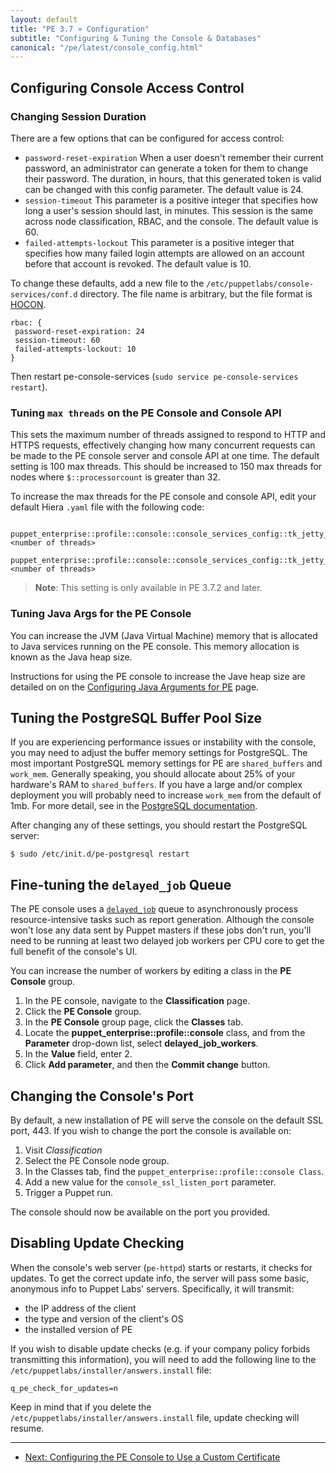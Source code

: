 ```yaml
---
layout: default
title: "PE 3.7 » Configuration"
subtitle: "Configuring & Tuning the Console & Databases"
canonical: "/pe/latest/console_config.html"
---
```


## Configuring Console Access Control

### Changing Session Duration

There are a few options that can be configured for access control:

- `password-reset-expiration`  When a user doesn't remember their current password, an administrator can generate a token for them to change their password. The duration, in hours, that this generated token is valid can be changed with this config parameter. The default value is 24.
- `session-timeout`  This parameter is a positive integer that specifies how long a user's session should last, in minutes. This session is the same across node classification, RBAC, and the console. The default value is 60.
- `failed-attempts-lockout`  This parameter is a positive integer that specifies how many failed login attempts are allowed on an account before that account is revoked. The default value is 10.

To change these defaults, add a new file to the `/etc/puppetlabs/console-services/conf.d` directory. The file name is arbitrary, but the file format is [HOCON](https://github.com/typesafehub/config#using-hocon-the-json-superset).

    rbac: {
     password-reset-expiration: 24
     session-timeout: 60
     failed-attempts-lockout: 10
    }

Then restart pe-console-services (`sudo service pe-console-services restart`).

### Tuning `max threads` on the PE Console and Console API

This sets the maximum number of threads assigned to respond to HTTP and HTTPS requests, effectively changing how many concurrent requests can be made to the PE console server and console API at one time. The default setting is 100 max threads. This should be increased to 150 max threads for nodes where `$::processorcount` is greater than 32.

To increase the max threads for the PE console and console API, edit your default Hiera `.yaml` file with the following code:

     puppet_enterprise::profile::console::console_services_config::tk_jetty_max_threads_api: <number of threads>
     puppet_enterprise::profile::console::console_services_config::tk_jetty_max_threads_console: <number of threads>

> **Note**: This setting is only available in PE 3.7.2 and later.

### Tuning Java Args for the PE Console
 
You can increase the JVM (Java Virtual Machine) memory that is allocated to Java services running on the PE console. This memory allocation is known as the Java heap size.

Instructions for using the PE console to increase the Jave heap size are detailed on on the [Configuring Java Arguments for PE](/config_java_args.html#pe-console-service) page. 

## Tuning the PostgreSQL Buffer Pool Size

If you are experiencing performance issues or instability with the console, you may need to adjust the buffer memory settings for PostgreSQL. The most important PostgreSQL memory settings for PE are `shared_buffers` and `work_mem`.  Generally speaking, you should allocate about 25% of your hardware's RAM to `shared_buffers`. If you have a large and/or complex deployment you will probably need to increase `work_mem` from the default of 1mb. For more detail, see in the [PostgreSQL documentation](http://www.postgresql.org/docs/9.2/static/runtime-config-resource.html).

After changing any of these settings, you should restart the PostgreSQL server:

    $ sudo /etc/init.d/pe-postgresql restart


## Fine-tuning the `delayed_job` Queue

The PE console uses a [`delayed_job`](https://github.com/collectiveidea/delayed_job/) queue to asynchronously process resource-intensive tasks such as report generation. Although the console won't lose any data sent by Puppet masters if these jobs don't run, you'll need to be running at least two delayed job workers per CPU core to get the full benefit of the console's UI.

You can increase the number of workers by editing a class in the **PE Console** group.

1. In the PE console, navigate to the **Classification** page. 
2. Click the **PE Console** group.
3. In the **PE Console** group page, click the **Classes** tab. 
4. Locate the **puppet_enterprise::profile::console** class, and from the **Parameter** drop-down list, select **delayed_job_workers**. 
5. In the **Value** field, enter 2. 
6. Click **Add parameter**, and then the **Commit change** button. 


## Changing the Console's Port

By default, a new installation of PE will serve the console on the default SSL port, 443. If you wish to change the port the console is available on:

1. Visit *Classification*
2. Select the PE Console node group.
3. In the Classes tab, find the `puppet_enterprise::profile::console Class`.
4. Add a new value for the `console_ssl_listen_port` parameter.
5. Trigger a Puppet run.

The console should now be available on the port you provided.

## Disabling Update Checking

When the console's web server (`pe-httpd`) starts or restarts, it checks for updates. To get the correct update info, the server will pass some basic, anonymous info to Puppet Labs' servers. Specifically, it will transmit:

* the IP address of the client
* the type and version of the client's OS
* the installed version of PE

If you wish to disable update checks (e.g. if your company policy forbids transmitting this information), you will need to add the following line to the `/etc/puppetlabs/installer/answers.install` file:

    q_pe_check_for_updates=n

Keep in mind that if you delete the `/etc/puppetlabs/installer/answers.install` file, update checking will resume.


* * *

- [Next: Configuring the PE Console to Use a Custom Certificate ](./custom_console_cert.html)
